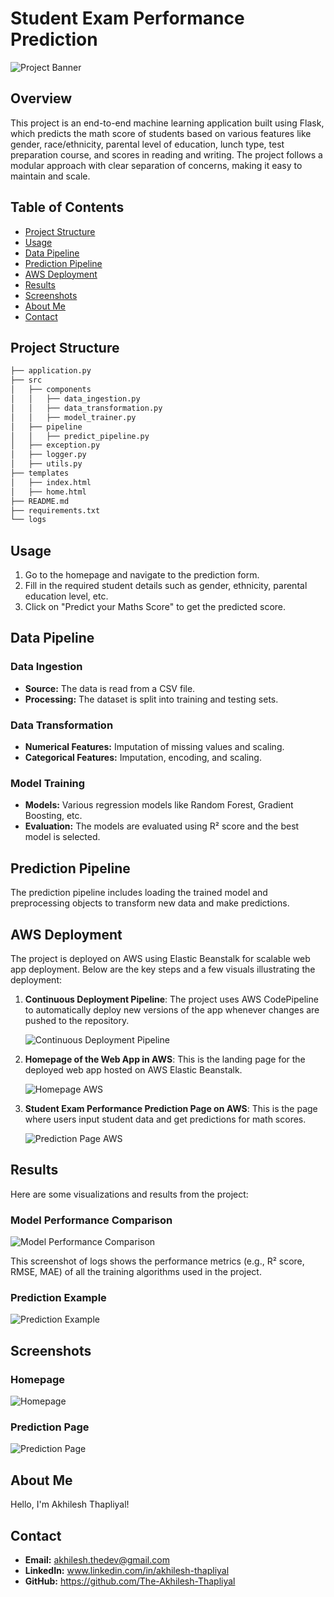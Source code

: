 # Student Exam Performance Prediction

![Project Banner](https://github.com/user-attachments/assets/823a134f-319d-4e08-bb7f-5ca8d7b499bb)

## Overview

This project is an end-to-end machine learning application built using Flask, which predicts the math score of students based on various features like gender, race/ethnicity, parental level of education, lunch type, test preparation course, and scores in reading and writing. The project follows a modular approach with clear separation of concerns, making it easy to maintain and scale.

## Table of Contents

- [Project Structure](#project-structure)
- [Usage](#usage)
- [Data Pipeline](#data-pipeline)
- [Prediction Pipeline](#prediction-pipeline)
- [AWS Deployment](#aws-deployment)
- [Results](#results)
- [Screenshots](#screenshots)
- [About Me](#-about-me)
- [Contact](#contact)

## Project Structure

```bash
├── application.py
├── src
│   ├── components
│   │   ├── data_ingestion.py
│   │   ├── data_transformation.py
│   │   ├── model_trainer.py
│   ├── pipeline
│   │   ├── predict_pipeline.py
│   ├── exception.py
│   ├── logger.py
│   ├── utils.py
├── templates
│   ├── index.html
│   ├── home.html
├── README.md
├── requirements.txt
└── logs
```

## Usage

1. Go to the homepage and navigate to the prediction form.
2. Fill in the required student details such as gender, ethnicity, parental education level, etc.
3. Click on "Predict your Maths Score" to get the predicted score.

## Data Pipeline

### Data Ingestion

- **Source:** The data is read from a CSV file.
- **Processing:** The dataset is split into training and testing sets.

### Data Transformation

- **Numerical Features:** Imputation of missing values and scaling.
- **Categorical Features:** Imputation, encoding, and scaling.

### Model Training

- **Models:** Various regression models like Random Forest, Gradient Boosting, etc.
- **Evaluation:** The models are evaluated using R² score and the best model is selected.

## Prediction Pipeline

The prediction pipeline includes loading the trained model and preprocessing objects to transform new data and make predictions.

## AWS Deployment

The project is deployed on AWS using Elastic Beanstalk for scalable web app deployment. Below are the key steps and a few visuals illustrating the deployment:

1. **Continuous Deployment Pipeline**: The project uses AWS CodePipeline to automatically deploy new versions of the app whenever changes are pushed to the repository.

   ![Continuous Deployment Pipeline](https://github.com/user-attachments/assets/a93bcb74-5ff8-48fd-8b5f-7e226639d574)


3. **Homepage of the Web App in AWS**: This is the landing page for the deployed web app hosted on AWS Elastic Beanstalk.

   ![Homepage AWS](https://github.com/user-attachments/assets/aafb72b1-3c7f-4f88-9406-23742aa7867b)


5. **Student Exam Performance Prediction Page on AWS**: This is the page where users input student data and get predictions for math scores.
   
   ![Prediction Page AWS](https://github.com/user-attachments/assets/b0d12828-0981-4aa2-8cd4-2d4669287efd)


## Results

Here are some visualizations and results from the project:

### Model Performance Comparison

![Model Performance Comparison](https://github.com/user-attachments/assets/c62a90ca-fffb-4f7b-a0c7-365d5feded4b)

This screenshot of logs shows the performance metrics (e.g., R² score, RMSE, MAE) of all the training algorithms used in the project.

### Prediction Example

![Prediction Example](https://github.com/user-attachments/assets/b4640d5b-ad7d-42eb-834a-5c2f79454ce3)

## Screenshots

### Homepage

![Homepage](https://github.com/user-attachments/assets/0c5b7714-279e-4159-8ae5-b7511a44222a)

### Prediction Page

![Prediction Page](https://github.com/user-attachments/assets/65d80e55-731f-44a1-ac31-2896e4b35366)

## About Me

Hello, I'm Akhilesh Thapliyal!
## Contact

- **Email:** akhilesh.thedev@gmail.com
- **LinkedIn:** www.linkedin.com/in/akhilesh-thapliyal
- **GitHub:** https://github.com/The-Akhilesh-Thapliyal
